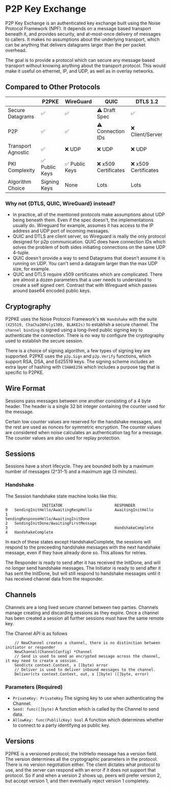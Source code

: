 # P2P Key Exchange

P2P Key Exchange is an authenticated key exchange built using the Noise Protocol Framework (NPF).
It depends on a message based transport beneath it, and provides security, and at-most-once delivery of messages to callers.
It makes no assumptions about the underlying transport, which can be anything that delivers datagrams larger than the per packet overhead.

The goal is to provide a protocol which can secure any message based transport without knowing anything about the transport protocol.
This would make it useful on ethernet, IP, and UDP, as well as in overlay networks.

## Compared to Other Protocols
|                    | P2PKE             | WireGuard       | QUIC                  | DTLS 1.2              |
|--------------------|-------------------|-----------------|-----------------------|-----------------------|
| Secure Datagrams   | ✅                | ✅              | ⚠️️ Draft Spec         | ✅                    |
| P2P                | ✅                | ✅              | ⚠️ Connection IDs     | ❌ Client/Server      |
| Transport Agnostic | ✅                | ❌ UDP          | ❌ UDP                | ❌ UDP                |
| PKI Complexity     | ✅  Public Keys   | ✅ Public Keys | ❌ x509 Certificates  | ❌ x509 Certificates  |
| Algorithm Choice   | Signing Keys      | None            | Lots                  | Lots                  |

### Why not {DTLS, QUIC, WireGuard} instead?
- In practice, all of the mentioned protocols make assumptions about UDP being beneath them.
Even if the spec doesn't, the implementations usually do.
Wireguard for example, assumes it has access to the IP address and UDP port of incoming messages.
- QUIC and DTLS are client server, so Wireguard is really the only protocol designed for p2p communication.
QUIC does have connection IDs which solves the problem of both sides initiating connections on the same UDP 4-tuple.
- QUIC doesn't provide a way to send Datagrams that doesn't assume it is running on UDP.
You can't send a datagram larger than the max UDP size, for example.
- QUIC and DTLS require x509 certificates which are complicated.  There are almost a dozen parameters that a user needs to understand
to create a self signed cert.  Contrast that with Wireguard which passes around base64 encoded public keys.

## Cryptography
P2PKE uses the Noise Protocol Framework's `NN Handshake` with the suite `(X25519, ChaCha20Poly1309, BLAKE2s)` to establish a secure channel.
The `channel binding` is signed using a long-lived public signing key to authenticate the connection. 
There is no way to configure the cryptography used to establish the secure session.

There is a choice of signing algorithm, a few types of signing key are supported.
P2PKE uses the `p2p.Sign` and `p2p.Verify` functions, which support RSA, DSA, and Ed25519 keys.
The signing scheme includes an extra layer of hashing with `CSHAKE256` which includes a purpose tag that is specific to P2PKE.

## Wire Format
Sessions pass messages between one another consisting of a 4 byte header.
The header is a single 32 bit integer containing the counter used for the message.

Certain low counter values are reserved for the handshake messages, and the rest are used as nonces for symmetric encryption.
The counter values are considered when noise calculates an authentication tag for a message.
The counter values are also used for replay protection.

## Sessions
Sessions have a short lifecycle.
They are bounded both by a maximum number of messages (2^31-1) and a maximum age (3 minutes).

### Handshake
The Session handshake state machine looks like this:
```
                INITIATOR                       RESPONDER
0   SendingInitHello/AwaitingRespHello          AwaitingInitHello
1                                               SendingResponseHello/AwaitingInitDone
2   SendingInitDone/AwaitingFirstMessage
3                                               HandshakeComplete
4   HandshakeComplete
```

In each of these states except HandshakeComplete, the sessions will respond to the preceeding handshake messages with the next handshake message, even if they have already done so.  This allows for retries.

The Responder is ready to send after it has received the InitDone, and will no longer send handshake messages.
The Initiator is ready to send after it has sent the InitDone, but will still respond to handshake messages until it has received channel data from the responder.

## Channels
Channels are a long lived secure channel between two parties.
Channels manage creating and discarding sessions as they expire.
Once a channel has been created a session all further sessions must have the same remote key.

The Channel API is as follows
```
    // NewChannel creates a channel, there is no distinction between initiator or responder
    NewChannel(ChannelConfig) *Channel
    // Send is used to send an encrypted message across the channel, it may need to create a session.
    Send(ctx context.Context, x []byte) error
    // Deliver is used to deliver inbound messages to the channel.
    Deliver(ctx context.Context, out, x []byte) ([]byte, error)
```

### Parameters (Required)
- `PrivateKey: PrivateKey` The signing key to use when authenticating the Channel.
- `Send: func([]byte)` A function which is called by the Channel to send data.
- `AllowKey: func(PublilcKey) bool` A function which determines whether to connect to a party identifying as public key.

## Versions
P2PKE is a versioned protocol; the InitHello message has a version field.
The version determines all the cryptographic parameters in the protocol.
There is no version negotiation either.
The client dictates what protocol to use, and the server can respond with an error if it does not support that protocol.
So if and when a version 2 shows up, peers will prefer version 2, but accept version 1, and then eventually reject version 1 completely.
